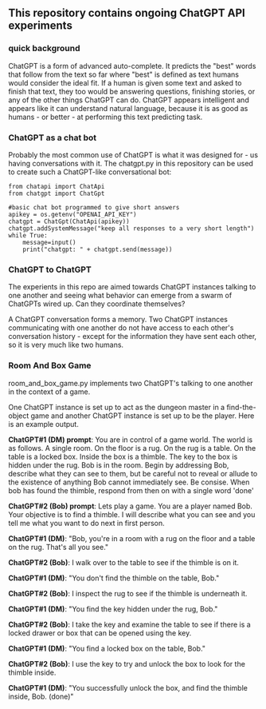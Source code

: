## This repository contains ongoing ChatGPT API experiments

### quick background
ChatGPT is a form of advanced auto-complete. It predicts the "best" words that follow from the text so far where "best" is defined as text humans would consider the ideal fit. If a human is given some text and asked to finish that text, they too would be answering questions, finishing stories, or any of the other things ChatGPT can do. ChatGPT appears intelligent and appears like it can understand natural language, because it is as good as humans - or better - at performing this text predicting task.

### ChatGPT as a chat bot
Probably the most common use of ChatGPT is what it was designed for - us having conversations with it. The chatgpt.py in this repository can be used to create such a ChatGPT-like conversational bot:

```import os
from chatapi import ChatApi
from chatgpt import ChatGpt

#basic chat bot programmed to give short answers
apikey = os.getenv("OPENAI_API_KEY")
chatgpt = ChatGpt(ChatApi(apikey))
chatgpt.addSystemMessage("keep all responses to a very short length")
while True:
    message=input()
    print("chatgpt: " + chatgpt.send(message))
```

### ChatGPT to ChatGPT

The experients in this repo are aimed towards ChatGPT instances talking to one another and seeing what behavior can emerge from a swarm of ChatGPTs wired up. Can they coordinate themselves?

A ChatGPT conversation forms a memory. Two ChatGPT instances communicating with one another do not have access to each other's conversation history - except for the information they have sent each other, so it is very much like two humans.

### Room And Box Game

room_and_box_game.py implements two ChatGPT's talking to one another in the context of a game.

One ChatGPT instance is set up to act as the dungeon master in a find-the-object game and another ChatGPT instance is set up to be the player. Here is an example output.

**ChatGPT#1 (DM) prompt**: You are in control of a game world. The world is as follows. A single room. On the floor is a rug. On the rug is a table. On the table is a locked box. Inside the box is a thimble. The key to the box is hidden under the rug. Bob is in the room. Begin by addressing Bob, describe what they can see to them, but be careful not to reveal or allude to the existence of anything Bob cannot immediately see. Be consise. When bob has found the thimble, respond from then on with a single word 'done'

**ChatGPT#2 (Bob) prompt**: Lets play a game. You are a player named Bob. Your objective is to find a thimble. I will describe what you can see and you tell me what you want to do next in first person. 

**ChatGPT#1 (DM)**: "Bob, you're in a room with a rug on the floor and a table on the rug. That's all you see."

**ChatGPT#2 (Bob)**: I walk over to the table to see if the thimble is on it.

**ChatGPT#1 (DM)**: "You don't find the thimble on the table, Bob."

**ChatGPT#2 (Bob)**: I inspect the rug to see if the thimble is underneath it.

**ChatGPT#1 (DM)**: "You find the key hidden under the rug, Bob."

**ChatGPT#2 (Bob)**: I take the key and examine the table to see if there is a locked drawer or box that can be opened using the key.

**ChatGPT#1 (DM)**: "You find a locked box on the table, Bob."

**ChatGPT#2 (Bob)**: I use the key to try and unlock the box to look for the thimble inside.

**ChatGPT#1 (DM)**: "You successfully unlock the box, and find the thimble inside, Bob. (done)"


